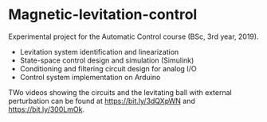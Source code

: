# Magnetic-levitation-control

Experimental project for the Automatic Control course (BSc, 3rd year, 2019).
- Levitation system identification and linearization
- State-space control design and simulation (Simulink)
- Conditioning and filtering circuit design for analog I/O
- Control system implementation on Arduino

TWo videos showing the circuits and the levitating ball with external perturbation can be found at https://bit.ly/3dQXpWN and https://bit.ly/300LmOk.
